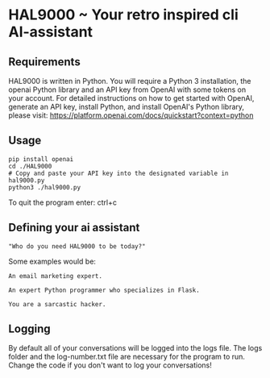 # HAL9000 ~ Your retro inspired cli AI-assistant

## Requirements

HAL9000 is written in Python. You will require a Python 3 installation, the openai Python library and an API key from OpenAI with some tokens on your account. For detailed instructions on how to get started with OpenAI, generate an API key, install Python, and install OpenAI's Python library, please visit: https://platform.openai.com/docs/quickstart?context=python

## Usage

```git clone https://github.com/0x00wolf/HAL9000
pip install openai
cd ./HAL9000
# Copy and paste your API key into the designated variable in hal9000.py
python3 ./hal9000.py
```
To quit the program enter: ctrl+c

## Defining your ai assistant

`"Who do you need HAL9000 to be today?"`

Some examples would be:

`An email marketing expert.`

`An expert Python programmer who specializes in Flask.`

`You are a sarcastic hacker.`

## Logging

By default all of your conversations will be logged into the logs file. The logs folder and the log-number.txt file are necessary for the program to run. Change the code if you don't want to log your conversations!
